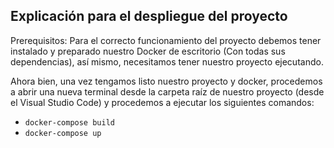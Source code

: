 ## Explicación para el despliegue del proyecto
Prerequisitos: Para el correcto funcionamiento del proyecto debemos tener instalado y preparado nuestro Docker de escritorio (Con todas sus dependencias), así mismo, necesitamos tener nuestro proyecto ejecutando.

Ahora bien, una vez tengamos listo nuestro proyecto y docker, procedemos a abrir una nueva terminal desde la carpeta raíz de nuestro proyecto (desde el Visual Studio Code) y procedemos a ejecutar los siguientes comandos:

- ```docker-compose build```
- ```docker-compose up```

